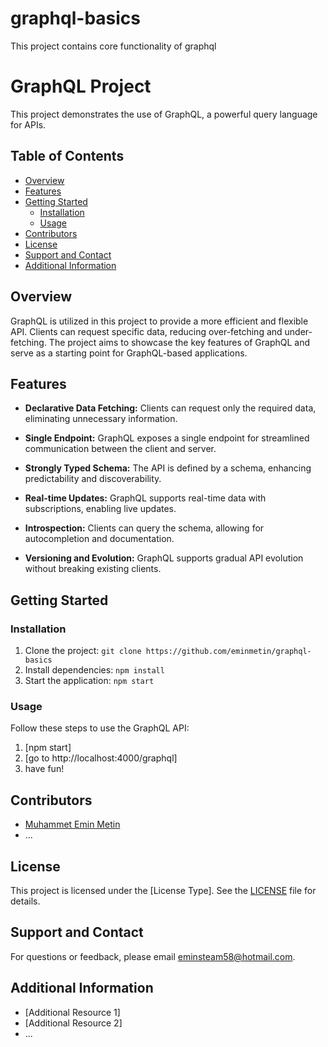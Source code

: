 # graphql-basics
This project contains core functionality of graphql

# GraphQL Project

This project demonstrates the use of GraphQL, a powerful query language for APIs.

## Table of Contents

- [Overview](#overview)
- [Features](#features)
- [Getting Started](#getting-started)
  - [Installation](#installation)
  - [Usage](#usage)
- [Contributors](#contributors)
- [License](#license)
- [Support and Contact](#support-and-contact)
- [Additional Information](#additional-information)

## Overview

GraphQL is utilized in this project to provide a more efficient and flexible API. Clients can request specific data, reducing over-fetching and under-fetching. The project aims to showcase the key features of GraphQL and serve as a starting point for GraphQL-based applications.

## Features

- **Declarative Data Fetching:** Clients can request only the required data, eliminating unnecessary information.

- **Single Endpoint:** GraphQL exposes a single endpoint for streamlined communication between the client and server.

- **Strongly Typed Schema:** The API is defined by a schema, enhancing predictability and discoverability.

- **Real-time Updates:** GraphQL supports real-time data with subscriptions, enabling live updates.

- **Introspection:** Clients can query the schema, allowing for autocompletion and documentation.

- **Versioning and Evolution:** GraphQL supports gradual API evolution without breaking existing clients.

## Getting Started

### Installation

1. Clone the project: `git clone https://github.com/eminmetin/graphql-basics`
2. Install dependencies: `npm install`
3. Start the application: `npm start`

### Usage

Follow these steps to use the GraphQL API:

1. [npm start]
2. [go to http://localhost:4000/graphql]
3. have fun!

## Contributors

- [Muhammet Emin Metin](https://github.com/eminmetin)
- ...

## License

This project is licensed under the [License Type]. See the [LICENSE](LICENSE) file for details.

## Support and Contact

For questions or feedback, please email [eminsteam58@hotmail.com](mailto:eminsteam58@hotmail.com).

## Additional Information

- [Additional Resource 1]
- [Additional Resource 2]
- ...
